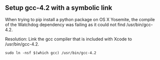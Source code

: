 ## Setup gcc-4.2 with a symbolic link

When trying to pip install a python package on OS X Yosemite, the compile of the Watchdog
dependency was failing as it could not find /usr/bin/gcc-4.2.

Resolution: Link the gcc compiler that is included with Xcode to /usr/bin/gcc-4.2.

```shell
sudo ln -nsf $(which gcc) /usr/bin/gcc-4.2
```
